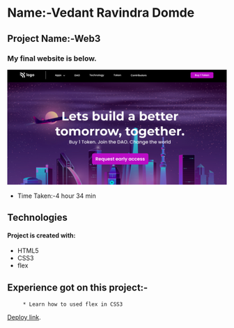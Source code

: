 # Name:-Vedant Ravindra Domde

## Project Name:-Web3

### My final website is below.

![homepage](thumbnail.png)

- Time Taken:-4 hour 34 min

## Technologies
#### Project is created with:
* HTML5
* CSS3
* flex


## Experience got on this project:-
         * Learn how to used flex in CSS3


  [Deploy link](https://vedantdomde.github.io/htmlcssproject5/).   